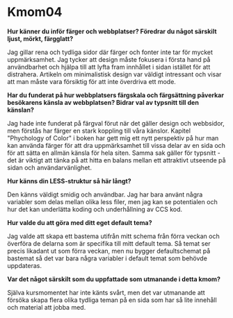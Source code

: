 Kmom04
===============================

**Hur känner du inför färger och webbplatser? Föredrar du något särskilt ljust, mörkt, färgglatt?**

Jag gillar rena och tydliga sidor där färger och fonter inte tar för mycket uppmärksamhet. Jag tycker att design måste fokusera i första hand på användbarhet och hjälpa till att lyfta fram innhållet i sidan istället för att distrahera. Artikeln om minimalistisk design var väldigt intressant och visar att man måste vara försiktig för att inte överdriva ett mode.

**Har du funderat på hur webbplatsers färgskala och färgsättning påverkar besökarens känsla av webbplatsen? Bidrar val av typsnitt till den känslan?**

Jag hade inte funderat på färgval förut när det gäller design och webbsidor, men förstås har färger en stark koppling till våra känslor. Kapitel "Phychology of Color" i boken har gett mig ett nytt perspektiv på hur man kan använda färger för att dra uppmärksamhet till vissa delar av en sida och för att sätta en allmän känsla för hela siten. Samma sak gäller för typsnitt -det är viktigt att tänka på att hitta en balans mellan ett attraktivt utseende på sidan och användarvänlighet.

**Hur känns din LESS-struktur så här långt?**

Den känns väldigt smidig och användbar. Jag har bara använt några variabler som delas mellan olika less filer, men jag kan se potentialen och hur det kan underlätta koding och underhållning av CCS kod.

**Hur valde du att göra med ditt eget default tema?**

Jag valde att skapa ett bastema utifrån mitt schema från förra veckan och överföra de delarna som är specifika till mitt default tema. Så temat ser precis likadant ut som förra veckan, men nu bygger defaultschemat på bastemat så det var bara några variabler i default temat som behövde uppdateras.

**Var det något särskilt som du uppfattade som utmanande i detta kmom?**

Själva kursmomentet har inte känts svårt, men det var utmanande att försöka skapa flera olika tydliga teman på en sida som har så lite innehåll och material att jobba med. 
